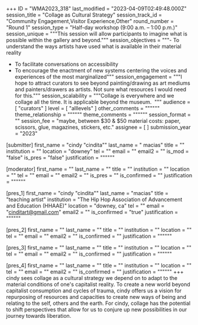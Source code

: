 +++
ID = "WMA2023_318"
last_modified = "2023-04-09T02:49:48.000Z"
session_title = "Collage as Cultural Strategy"
session_track_id = "Community Engagement,Visitor Experience,Other"
round_number = "Round 1"
session_type = "Half-day workshop (9:00 a.m. – 1:00 p.m.)"
session_unique = """This session will allow participants to imagine what is possible within the gallery and beyond."""
session_objectives = """- To understand the ways artists have used what is available in their material reality
- To facilitate conversations on accessibility
- To encourage the enactment of new systems centering the voices and experiences of the most marginalized"""
session_engagement = """I hope to attract curators to see beyond painting/drawing as art mediums and painters/drawers as artists. Not sure what resources I would need for this."""
session_scalability = """Collage is everywhere and we collage all the time. It is applicable beyond the museum. 
"""
audience = [ "curators" ]
level = [ "alllevels" ]
other_comments = """"""
theme_relationship = """"""
theme_comments = """"""
session_format = ""
session_fee = "maybe, between $30 & $50 material costs: paper, scissors, glue, magazines, stickers, etc."
assignee = [  ]
submission_year = "2023"

[submitter]
first_name = "cindy "cindita""
last_name = " macias"
title = ""
institution = ""
location = "downey"
tel = ""
email = ""
email2 = ""
is_mod = "false"
is_pres = "false"
justification = """"""

[moderator]
first_name = ""
last_name = ""
title = ""
institution = ""
location = ""
tel = ""
email = ""
email2 = ""
is_pres = ""
is_confirmed = ""
justification = """"""

[pres_1]
first_name = "cindy "cindita""
last_name = "macias"
title = "teaching artist"
institution = "The Hip Hop Association of Advancement and Education (HHAAE)"
location = "downey, ca"
tel = ""
email = "cinditart@gmail.com"
email2 = ""
is_confirmed = "true"
justification = """"""

[pres_2]
first_name = ""
last_name = ""
title = ""
institution = ""
location = ""
tel = ""
email = ""
email2 = ""
is_confirmed = ""
justification = """"""

[pres_3]
first_name = ""
last_name = ""
title = ""
institution = ""
location = ""
tel = ""
email = ""
email2 = ""
is_confirmed = ""
justification = """"""

[pres_4]
first_name = ""
last_name = ""
title = ""
institution = ""
location = ""
tel = ""
email = ""
email2 = ""
is_confirmed = ""
justification = """"""
+++
cindy sees collage as a cultural strategy we depend on to adapt to the material conditions of one's capitalist reality. To create a new world beyond capitalist consumption and cycles of trauma, cindy offers us a vision for repurposing of resources and capacities to create new ways of being and relating to the self, others and the earth. For cindy, collage has the potential to shift perspectives that allow for us to conjure up new possibilities in our journey towards liberation. 
